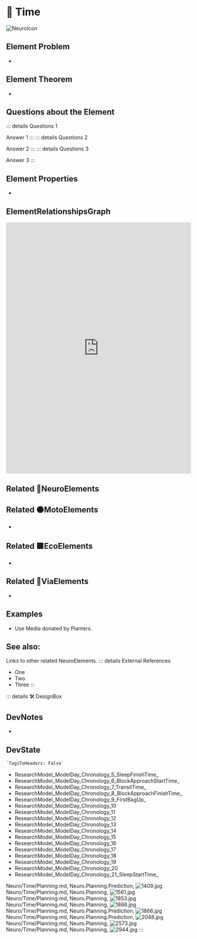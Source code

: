 
# 💜 <neuro>Time</neuro>

![NeuroIcon](/Neuro/Neuro_Icon.png)

## Element Problem

-

## Element Theorem

-

## Questions about the Element

::: details Questions 1

Answer 1
:::
::: details Questions 2

Answer 2
:::
::: details Questions 3

Answer 3
:::

## Element Properties

-

## ElementRelationshipsGraph

<iframe
    width="100%"
    height="684"
    frameborder="0"
    src="https://observablehq.com/embed/@d3/force-directed-graph/2?cells=chart"
></iframe>

## Related 💜<neuro>NeuroElements</neuro>

## Related 🟠<moto>MotoElements</moto>

-

## Related 🟩<eco>EcoElements</eco>

-

## Related 🔻<via>ViaElements</via>

-

## Examples

- Use Media donated by Planters.

## See also:

Links to other related NeuroElements.
::: details External References

- One
- Two
- Three
:::

::: details 🛠 <dev>DesignBox</dev>

## DevNotes

-

## DevState

```py
`TagsToHeaders: False`
```

- ResearchModel_ModelDay_Chronology_5_SleepFinishTime_
- ResearchModel_ModelDay_Chronology_6_BlockApproachStartTime_
- ResearchModel_ModelDay_Chronology_7_TransitTime_
- ResearchModel_ModelDay_Chronology_8_BlockApproachFinishTime_
- ResearchModel_ModelDay_Chronology_9_FirstBagUp_
- ResearchModel_ModelDay_Chronology_10
- ResearchModel_ModelDay_Chronology_11
- ResearchModel_ModelDay_Chronology_12
- ResearchModel_ModelDay_Chronology_13
- ResearchModel_ModelDay_Chronology_14
- ResearchModel_ModelDay_Chronology_15
- ResearchModel_ModelDay_Chronology_16
- ResearchModel_ModelDay_Chronology_17
- ResearchModel_ModelDay_Chronology_18
- ResearchModel_ModelDay_Chronology_19
- ResearchModel_ModelDay_Chronology_20
- ResearchModel_ModelDay_Chronology_21_SleepStartTime_  

Neuro/Time/Planning.md, <dev>Neuro.Planning.Prediction</dev>, ![1409.jpg](/PaperPhoto/1409.jpg)
Neuro/Time/Planning.md, <dev>Neuro.Planning</dev>, ![1561.jpg](/PaperPhoto/1561.jpg)
Neuro/Time/Planning.md, <dev>Neuro.Planning</dev>, ![1853.jpg](/PaperPhoto/1853.jpg)
Neuro/Time/Planning.md, <dev>Neuro.Planning</dev>, ![1866.jpg](/PaperPhoto/1866.jpg)
Neuro/Time/Planning.md, <dev>Neuro.Planning.Prediction</dev>, ![1866.jpg](/PaperPhoto/1866.jpg)
Neuro/Time/Planning.md, <dev>Neuro.Planning.Prediction</dev>, ![2048.jpg](/PaperPhoto/2048.jpg)
Neuro/Time/Planning.md, <dev>Neuro.Planning</dev>, ![2573.jpg](/PaperPhoto/2573.jpg)
Neuro/Time/Planning.md, <dev>Neuro.Planning</dev>, ![2944.jpg](/PaperPhoto/2944.jpg)
:::

